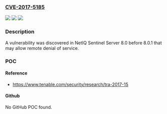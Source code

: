 ### [CVE-2017-5185](https://cve.mitre.org/cgi-bin/cvename.cgi?name=CVE-2017-5185)
![](https://img.shields.io/static/v1?label=Product&message=NetIQ%20Sentinel%20Server&color=blue)
![](https://img.shields.io/static/v1?label=Version&message=n%2Fa&color=blue)
![](https://img.shields.io/static/v1?label=Vulnerability&message=remote%20denial%20of%20service&color=brighgreen)

### Description

A vulnerability was discovered in NetIQ Sentinel Server 8.0 before 8.0.1 that may allow remote denial of service.

### POC

#### Reference
- https://www.tenable.com/security/research/tra-2017-15

#### Github
No GitHub POC found.

